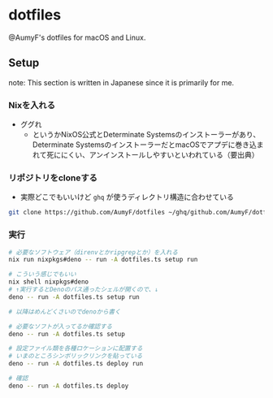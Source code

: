 # dotfiles

@AumyF's dotfiles for macOS and Linux.

## Setup

note: This section is written in Japanese since it is primarily for me.

### Nixを入れる

- ググれ
  - というかNixOS公式とDeterminate Systemsのインストーラーがあり、Determinate
    SystemsのインストーラーだとmacOSでアプデに巻き込まれて死ににくい、アンインストールしやすいといわれている（要出典）

### リポジトリをcloneする

- 実際どこでもいいけど `ghq` が使うディレクトリ構造に合わせている

```sh
git clone https://github.com/AumyF/dotfiles ~/ghq/github.com/AumyF/dotfiles
```

### 実行

```sh
# 必要なソフトウェア（direnvとかripgrepとか）を入れる
nix run nixpkgs#deno -- run -A dotfiles.ts setup run

# こういう感じでもいい
nix shell nixpkgs#deno
# ↑実行するとDenoのパス通ったシェルが開くので、↓
deno -- run -A dotfiles.ts setup run

# 以降はめんどくさいのでdenoから書く

# 必要なソフトが入ってるか確認する
deno -- run -A dotfiles.ts setup

# 設定ファイル類を各種ロケーションに配置する
# いまのところシンボリックリンクを貼っている
deno -- run -A dotfiles.ts deploy run

# 確認
deno -- run -A dotfiles.ts deploy
```
